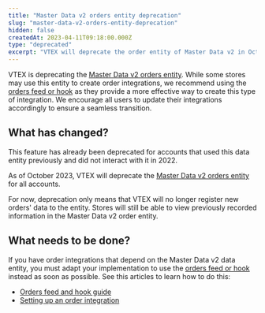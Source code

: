 ```yaml
---
title: "Master Data v2 orders entity deprecation"
slug: "master-data-v2-orders-entity-deprecation"
hidden: false
createdAt: 2023-04-11T09:18:00.000Z
type: "deprecated"
excerpt: "VTEX will deprecate the order entity of Master Data v2 in October 2023. Learn how to adapt your store integrations."
---
```


VTEX is deprecating the [Master Data v2 orders entity](https://developers.vtex.com/docs/guides/using-master-data-v2-triggers-to-interact-with-orders). While some stores may use this entity to create order integrations, we recommend using the [orders feed or hook](https://developers.vtex.com/docs/guides/orders-feed) as they provide a more effective way to create this type of integration. We encourage all users to update their integrations accordingly to ensure a seamless transition.

## What has changed?

This feature has already been deprecated for accounts that used this data entity previously and did not interact with it in 2022.

As of October 2023, VTEX will deprecate the [Master Data v2 orders entity](https://developers.vtex.com/docs/guides/using-master-data-v2-triggers-to-interact-with-orders) for all accounts.

For now, deprecation only means that VTEX will no longer register new orders' data to the entity. Stores will still be able to view previously recorded information in the Master Data v2 order entity.

## What needs to be done?

If you have order integrations that depend on the Master Data v2 data entity, you must adapt your implementation to use the [orders feed or hook](https://developers.vtex.com/docs/guides/orders-feed) instead as soon as possible. See this articles to learn how to do this:

- [Orders feed and hook guide](https://developers.vtex.com/docs/guides/orders-feed)
- [Setting up an order integration](https://developers.vtex.com/docs/guides/erp-integration-set-up-order-integration)
